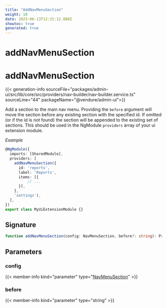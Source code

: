 ```yaml
---
title: "AddNavMenuSection"
weight: 10
date: 2023-06-13T12:31:12.880Z
showtoc: true
generated: true
---
```

<!-- This file was generated from the Vendure source. Do not modify. Instead, re-run the "docs:build" script -->

# addNavMenuSection
<div class="symbol">


# addNavMenuSection

{{< generation-info sourceFile="packages/admin-ui/src/lib/core/src/providers/nav-builder/nav-builder.service.ts" sourceLine="44" packageName="@vendure/admin-ui">}}

Add a section to the main nav menu. Providing the `before` argument will
move the section before any existing section with the specified id. If
omitted (or if the id is not found) the section will be appended to the
existing set of sections.
This should be used in the NgModule `providers` array of your ui extension module.

*Example*

```TypeScript
@NgModule({
  imports: [SharedModule],
  providers: [
    addNavMenuSection({
      id: 'reports',
      label: 'Reports',
      items: [{
          // ...
      }],
    },
    'settings'),
  ],
})
export class MyUiExtensionModule {}
```

## Signature

```TypeScript
function addNavMenuSection(config: NavMenuSection, before?: string): Provider
```
## Parameters

### config

{{< member-info kind="parameter" type="<a href='/admin-ui-api/nav-menu/nav-menu-section#navmenusection'>NavMenuSection</a>" >}}

### before

{{< member-info kind="parameter" type="string" >}}

</div>
